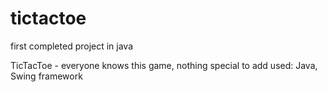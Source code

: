# tictactoe
first completed project in java

TicTacToe - everyone knows this game, nothing special to add
used: Java, Swing framework
